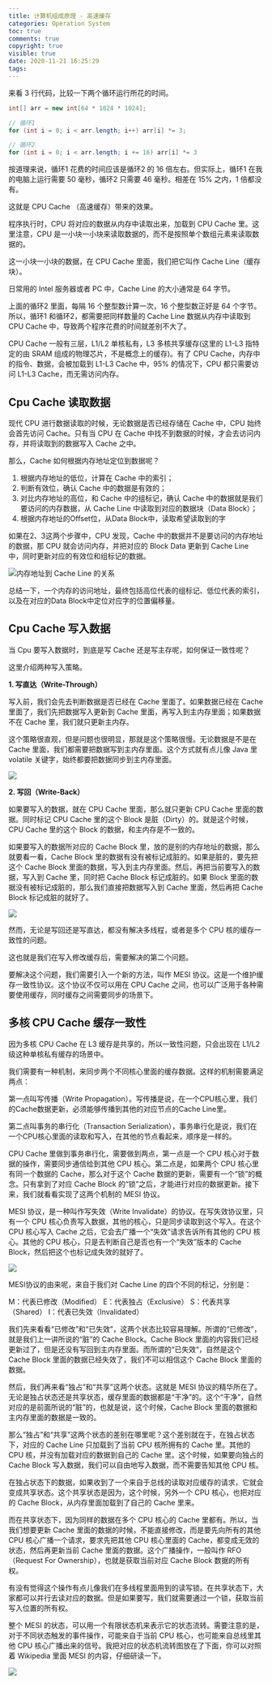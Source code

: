 ```yaml
---
title: 计算机组成原理 - 高速缓存
categories: Operation System
toc: true
comments: true
copyright: true
visible: true
date: 2020-11-21 16:25:29
tags:
---
```


来看 3 行代码，比较一下两个循环运行所花的时间。

```java
int[] arr = new int[64 * 1024 * 1024];

// 循环1
for (int i = 0; i < arr.length; i++) arr[i] *= 3;

// 循环2
for (int i = 0; i < arr.length; i += 16) arr[i] *= 3
```

按道理来说，循环1 花费的时间应该是循环2 的 16 倍左右。但实际上，循环1 在我的电脑上运行需要 50 毫秒，循环2 只需要 46 毫秒。相差在 15% 之内，1 倍都没有。

这就是 CPU Cache （高速缓存）带来的效果。

程序执行时，CPU 将对应的数据从内存中读取出来，加载到 CPU Cache 里。这里注意，CPU 是一小块一小块来读取数据的，而不是按照单个数组元素来读取数据的。

这一小块一小块的数据，在 CPU Cache 里面，我们把它叫作 Cache Line（缓存块）。

日常用的 Intel 服务器或者 PC 中，Cache Line 的大小通常是 64 字节。

上面的循环2 里面，每隔 16 个整型数计算一次，16 个整型数正好是 64 个字节。所以，循环1 和循环2，都需要把同样数量的 Cache Line 数据从内存中读取到 CPU Cache 中，导致两个程序花费的时间就差别不大了。

<!--more-->

CPU Cache 一般有三层，L1/L2 单核私有，L3 多核共享缓存(这里的 L1-L3 指特定的由 SRAM 组成的物理芯片，不是概念上的缓存)。有了 CPU Cache，内存中的指令、数据，会被加载到 L1-L3 Cache 中，95% 的情况下，CPU 都只需要访问 L1-L3 Cache，而无需访问内存。
 
## Cpu Cache 读取数据

现代 CPU 进行数据读取的时候，无论数据是否已经存储在 Cache 中，CPU 始终会首先访问 Cache。只有当 CPU 在 Cache 中找不到数据的时候，才会去访问内存，并将读取到的数据写入 Cache 之中。

那么，Cache 如何根据内存地址定位到数据呢？

1. 根据内存地址的低位，计算在 Cache 中的索引；
2. 判断有效位，确认 Cache 中的数据是有效的；
3. 对比内存地址的高位，和 Cache 中的组标记，确认 Cache 中的数据就是我们要访问的内存数据，从 Cache Line 中读取到对应的数据块（Data Block）；
4. 根据内存地址的Offset位，从Data Block中，读取希望读取到的字

如果在2、3这两个步骤中，CPU 发现，Cache 中的数据并不是要访问的内存地址的数据，那 CPU 就会访问内存，并把对应的 Block Data 更新到 Cache Line 中，同时更新对应的有效位和组标记的数据。

![内存地址到 Cache Line 的关系](https://static001.geekbang.org/resource/image/13/d4/1313fe1e4eb3b5c949284c8b215af8d4.png)

总结一下，一个内存的访问地址，最终包括高位代表的组标记、低位代表的索引，以及在对应的Data Block中定位对应字的位置偏移量。

## Cpu Cache 写入数据

当 Cpu 要写入数据时，到底是写 Cache 还是写主存呢，如何保证一致性呢？

这里介绍两种写入策略。

**1. 写直达（Write-Through）**

写入前，我们会先去判断数据是否已经在 Cache 里面了。如果数据已经在 Cache 里面了，我们先把数据写入更新到 Cache 里面，再写入到主内存里面；如果数据不在 Cache 里，我们就只更新主内存。

这个策略很直观，但是问题也很明显，那就是这个策略很慢。无论数据是不是在 Cache 里面，我们都需要把数据写到主内存里面。这个方式就有点儿像 Java 里 volatile 关键字，始终都要把数据同步到主内存里面。

![](https://static001.geekbang.org/resource/image/8b/d3/8b9ad674953bf36680e815247de235d3.jpeg)

**2. 写回（Write-Back）**

如果要写入的数据，就在 CPU Cache 里面，那么就只更新 CPU Cache 里面的数据。同时标记 CPU Cache 里的这个 Block 是脏（Dirty）的。就是这个时候，CPU Cache 里的这个 Block 的数据，和主内存是不一致的。

如果要写入的数据所对应的 Cache Block 里，放的是别的内存地址的数据，那么就要看一看，Cache Block 里的数据有没有被标记成脏的。如果是脏的，要先把这个 Cache Block 里面的数据，写入到主内存里面。然后，再把当前要写入的数据，写入到 Cache 里，同时把 Cache Block 标记成脏的。如果 Block 里面的数据没有被标记成脏的，那么我们直接把数据写入到 Cache 里面，然后再把 Cache Block 标记成脏的就好了。

![](https://static001.geekbang.org/resource/image/67/0d/67053624d6aa2a5c27c295e1fda4890d.jpeg)


然而，无论是写回还是写直达，都没有解决多线程，或者是多个 CPU 核的缓存一致性的问题。

这也就是我们在写入修改缓存后，需要解决的第二个问题。

要解决这个问题，我们需要引入一个新的方法，叫作 MESI 协议。这是一个维护缓存一致性协议。这个协议不仅可以用在 CPU Cache 之间，也可以广泛用于各种需要使用缓存，同时缓存之间需要同步的场景下。

## 多核 CPU Cache 缓存一致性

因为多核 CPU Cache 在 L3 缓存是共享的，所以一致性问题，只会出现在 L1/L2 级这种单核私有缓存的场景中。

我们需要有一种机制，来同步两个不同核心里面的缓存数据。这样的机制需要满足两点：

第一点叫写传播（Write Propagation）。写传播是说，在一个CPU核心里，我们的Cache数据更新，必须能够传播到其他的对应节点的Cache Line里。

第二点叫事务的串行化（Transaction Serialization），事务串行化是说，我们在一个CPU核心里面的读取和写入，在其他的节点看起来，顺序是一样的。

CPU Cache 里做到事务串行化，需要做到两点，第一点是一个 CPU 核心对于数据的操作，需要同步通信给到其他 CPU 核心。第二点是，如果两个 CPU 核心里有同一个数据的 Cache，那么对于这个 Cache 数据的更新，需要有一个“锁”的概念。只有拿到了对应 Cache Block 的“锁”之后，才能进行对应的数据更新。接下来，我们就看看实现了这两个机制的 MESI 协议。

MESI 协议，是一种叫作写失效（Write Invalidate）的协议。在写失效协议里，只有一个 CPU 核心负责写入数据，其他的核心，只是同步读取到这个写入。在这个 CPU 核心写入 Cache 之后，它会去广播一个“失效”请求告诉所有其他的 CPU 核心。其他的 CPU 核心，只是去判断自己是否也有一个“失效”版本的 Cache Block，然后把这个也标记成失效的就好了。

![](https://static001.geekbang.org/resource/image/4e/59/4ed6d05049cbbc8603346f617206cd59.jpeg)

MESI协议的由来呢，来自于我们对 Cache Line 的四个不同的标记，分别是：

M：代表已修改（Modified）
E：代表独占（Exclusive）
S：代表共享（Shared）
I：代表已失效（Invalidated）

我们先来看看“已修改”和“已失效”，这两个状态比较容易理解。所谓的“已修改”，就是我们上一讲所说的“脏”的 Cache Block。Cache Block 里面的内容我们已经更新过了，但是还没有写回到主内存里面。而所谓的“已失效“，自然是这个 Cache Block 里面的数据已经失效了，我们不可以相信这个 Cache Block 里面的数据。

然后，我们再来看“独占”和“共享”这两个状态。这就是 MESI 协议的精华所在了。无论是独占状态还是共享状态，缓存里面的数据都是“干净”的。这个“干净”，自然对应的是前面所说的“脏”的，也就是说，这个时候，Cache Block 里面的数据和主内存里面的数据是一致的。

那么“独占”和“共享”这两个状态的差别在哪里呢？这个差别就在于，在独占状态下，对应的 Cache Line 只加载到了当前 CPU 核所拥有的 Cache 里。其他的 CPU 核，并没有加载对应的数据到自己的 Cache 里。这个时候，如果要向独占的 Cache Block 写入数据，我们可以自由地写入数据，而不需要告知其他 CPU 核。 

在独占状态下的数据，如果收到了一个来自于总线的读取对应缓存的请求，它就会变成共享状态。这个共享状态是因为，这个时候，另外一个 CPU 核心，也把对应的 Cache Block，从内存里面加载到了自己的 Cache 里来。

而在共享状态下，因为同样的数据在多个 CPU 核心的 Cache 里都有。所以，当我们想要更新 Cache 里面的数据的时候，不能直接修改，而是要先向所有的其他 CPU 核心广播一个请求，要求先把其他 CPU 核心里面的 Cache，都变成无效的状态，然后再更新当前 Cache 里面的数据。这个广播操作，一般叫作 RFO（Request For Ownership），也就是获取当前对应 Cache Block 数据的所有权。

有没有觉得这个操作有点儿像我们在多线程里面用到的读写锁。在共享状态下，大家都可以并行去读对应的数据。但是如果要写，我们就需要通过一个锁，获取当前写入位置的所有权。

整个 MESI 的状态，可以用一个有限状态机来表示它的状态流转。需要注意的是，对于不同状态触发的事件操作，可能来自于当前 CPU 核心，也可能来自总线里其他 CPU 核心广播出来的信号。我把对应的状态机流转图放在了下面，你可以对照着 Wikipedia 里面 MESI 的内容，仔细研读一下。

![](https://static001.geekbang.org/resource/image/fa/d1/fa98835c78c879ab69fd1f29193e54d1.jpeg)




